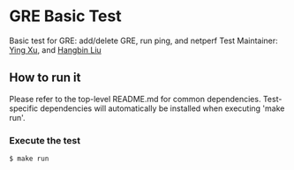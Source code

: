 # GRE Basic  Test
Basic test for GRE: add/delete GRE, run ping, and netperf
Test Maintainer: [Ying Xu](mailto:yinxu@redhat.com), and [Hangbin Liu](mailto:haliu@redhat.com)

## How to run it
Please refer to the top-level README.md for common dependencies. Test-specific dependencies will automatically be installed when executing 'make run'. 

### Execute the test
```bash
$ make run
```
